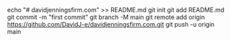 echo "# davidjenningsfirm.com" >> README.md
git init
git add README.md
git commit -m "first commit"
git branch -M main
git remote add origin https://github.com/DavidJ-e/davidjenningsfirm.com.git
git push -u origin main
